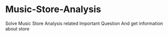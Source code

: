 # Music-Store-Analysis
Solve Music  Store Analysis related Important Question And get information about  store 
